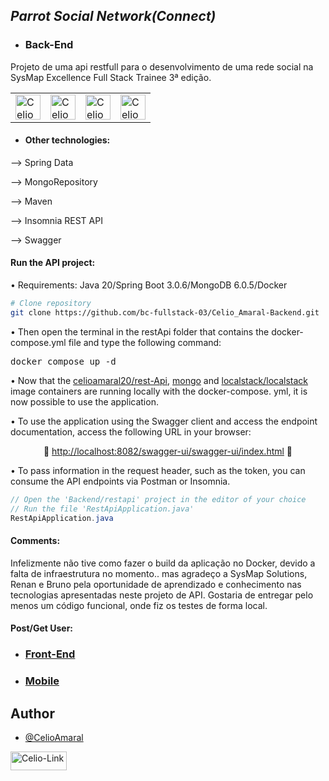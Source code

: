## <i> Parrot Social Network(Connect) </i>
- ### Back-End
Projeto de uma api restfull para o desenvolvimento de uma rede social na SysMap Excellence Full Stack Trainee 3ª edição.

<table>
  <tr>
    <td><img align="center" alt="Celio-Java" height="40" width="40" src="https://cdn.jsdelivr.net/gh/devicons/devicon/icons/java/java-original-wordmark.svg"></td>
    <td><img align="center" alt="Celio-Spring" height="40" width="40" src="https://cdn.jsdelivr.net/gh/devicons/devicon/icons/spring/spring-original-wordmark.svg"></td>
    <td><img align="center" alt="Celio-MongoDB" height="40" width="40" src="https://cdn.jsdelivr.net/gh/devicons/devicon/icons/mongodb/mongodb-original-wordmark.svg"></td>
    <td><img align="center" alt="Celio-Docker" height="40" width="40" src="https://cdn.jsdelivr.net/gh/devicons/devicon/icons/docker/docker-original-wordmark.svg"></td>
  </tr>
 </table>
 
 - #### Other technologies:
 --> Spring Data
 
 --> MongoRepository
 
 --> Maven
 
 --> Insomnia REST API
 
 --> Swagger
 
 #### Run the API project:
• Requirements: Java 20/Spring Boot 3.0.6/MongoDB 6.0.5/Docker
 ```bash
# Clone repository
git clone https://github.com/bc-fullstack-03/Celio_Amaral-Backend.git
```
• Then open the terminal in the restApi folder that contains the docker-compose.yml file and type the following command:
<p align="center"><pre>docker compose up -d</pre></p>

• Now that the <u>celioamaral20/rest-Api</u>, <u>mongo</u> and <u>localstack/localstack</u> image containers are running locally with the docker-compose. yml, it is now possible to use the application.

• To use the application using the Swagger client and access the endpoint documentation, access the following URL in your browser:
<p align="center">🔗 <a href="http://localhost:8082/swagger-ui/swagger-ui/index.html">http://localhost:8082/swagger-ui/swagger-ui/index.html</a> 🔗</p>

• To pass information in the request header, such as the token, you can consume the API endpoints via Postman or Insomnia.

```java
// Open the 'Backend/restapi' project in the editor of your choice
// Run the file 'RestApiApplication.java'
RestApiApplication.java
```
#### Comments:
Infelizmente não tive como fazer o build da aplicação no Docker, devido a falta de infraestrutura no momento.. mas agradeço a SysMap Solutions, Renan e Bruno pela oportunidade de aprendizado e conhecimento nas tecnologias apresentadas neste projeto de API. Gostaria de entregar pelo menos um código funcional, onde fiz os testes de forma local.

#### Post/Get User:
 
 - ### [Front-End](https://github.com/bc-fullstack-03/Celio_Amaral-Frontend)
 
 - ### [Mobile](https://github.com/bc-fullstack-03/Celio-Amaral_Mobile)

## Author
- [@CelioAmaral](https://github.com/CelioAmaral)
<div>
  <a href="https://br.linkedin.com/in/celioamaral20/" target="_blank"><img align="center" alt="Celio-Link" height="30" width="90" src="https://img.shields.io/badge/-LinkedIn-%230077B5?style=flat&logo=linkedin&logoColor=white" target="_blank"></a> 
</div>
